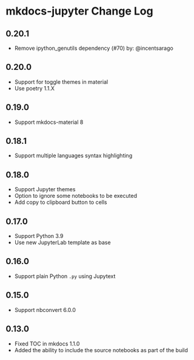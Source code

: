 # mkdocs-jupyter Change Log

## 0.20.1

- Remove ipython_genutils dependency (#70) by: @incentsarago

## 0.20.0

- Support for toggle themes in material
- Use poetry 1.1.X

## 0.19.0

- Support mkdocs-material 8

## 0.18.1

- Support multiple languages syntax highlighting

## 0.18.0

- Support Jupyter themes
- Option to ignore some notebooks to be executed
- Add copy to clipboard button to cells

## 0.17.0

- Support Python 3.9
- Use new JupyterLab template as base

## 0.16.0

- Support plain Python `.py` using Jupytext

## 0.15.0

- Support nbconvert 6.0.0

## 0.13.0

- Fixed TOC in mkdocs 1.1.0
- Added the ability to include the source notebooks as part of the build

